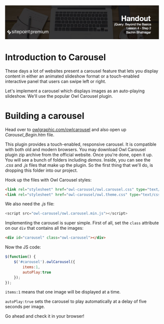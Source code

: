 ![](jQuery_Beyond_the_Basics_handouts/headers/Sachin_Lesson_4.2.jpg)
# Introduction to Carousel

These days a lot of websites present a carousel feature that lets you display content in either an animated slideshow format or a touch-enabled interactive panel that users can swipe left or right.

Let's implement a carousel which displays images as an auto-playing slideshow. We'll use the popular Owl Carousel plugin.

# Building a carousel

Head over to [owlgraphic.com/owlcarousel](owlgraphic.com/owlcarousel) and also open up *Carousel_Begin.htm* file.

This plugin provides a touch-enabled, responsive carousel. It is compatible with both old and modern browsers. You may download Owl Carousel plugin zip archive from the official website. Once you're done, open it up. You will see a bunch of folders including *demos*. Inside, you can see the *.css* and *.js* files that make up the plugin. So the first thing that we'll do, is dropping this folder into our project.

Hook up the files with Owl Carousel styles:

```html
<link rel="stylesheet" href="owl-carousel/owl.carousel.css" type="text/css" />
<link rel="stylesheet" href="owl-carousel/owl.theme.css" type="text/css" />
```

We also need the *.js* file:

```js
<script src="owl-carousel/owl.carousel.min.js"></script>
```

Implementing the carousel is super simple. First of all, set the `class` attribute on our `div` that contains all the images:

```html
<div id="carousel" class="owl-carousel"></div>
```

Now the JS code:

```js
$(function() {
	$('#carousel').owlCarousel({
		items:1,
		autoPlay:true
	});
});
```

`items:1` means that one image will be displayed at a time.

`autoPlay:true` sets the carousel to play automatically at a delay of five seconds per image.

Go ahead and check it in your browser!